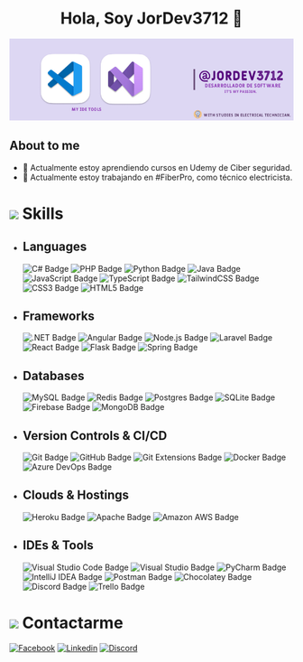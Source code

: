 <div align="center">
  <h1 align="center">Hola, Soy JorDev3712 👋</h1>
</div>
<img src="https://raw.githubusercontent.com/JorDev3712/JorDev3712/refs/heads/main/template_github.jpg" />

## About to me
- 🌱 Actualmente estoy aprendiendo cursos en Udemy de Ciber seguridad.
- 🔭 Actualmente estoy trabajando en #FiberPro, como técnico electricista.

# <img src="https://media2.giphy.com/media/QssGEmpkyEOhBCb7e1/giphy.gif?cid=ecf05e47a0n3gi1bfqntqmob8g9aid1oyj2wr3ds3mg700bl&rid=giphy.gif" width ="25"> <b>Skills</b>

- ## Languages
    ![C# Badge](https://img.shields.io/badge/C%23-8A2BE2?&logo=sharp)
    ![PHP Badge](https://img.shields.io/badge/PHP-EE376D?&logo=php)
    ![Python Badge](https://custom-icon-badges.demolab.com/badge/Python-000.svg?logo=python-colorful)
    ![Java Badge](https://custom-icon-badges.demolab.com/badge/Java-ED8B00.svg?logo=java-colorful)
    ![JavaScript Badge](https://img.shields.io/badge/Javascript*-%23323330.svg?&logo=javascript&logoColor=%23F7DF1E&style=flat)
    ![TypeScript Badge](https://img.shields.io/badge/TypeScript*-3178C6?logo=typescript&logoColor=fff&style=flat)
    ![TailwindCSS Badge](https://img.shields.io/badge/TailwindCSS-304CB2?&logo=tailwindcss&logoColor=#06B6D4)
    ![CSS3 Badge](https://img.shields.io/badge/CSS3*-%231572B6.svg?&logo=css3&logoColor=white&style=flat)
    ![HTML5 Badge](https://img.shields.io/badge/HTML5*-%23E34F26.svg?&logo=html5&logoColor=white&style=flat)

- ## Frameworks
    ![.NET Badge](https://img.shields.io/badge/dotnet-.net-38096C?logo=dotnet&logoColor=white&style=flat)
    ![Angular Badge](https://img.shields.io/badge/Angular-DD1100?&logo=angular)
    ![Node.js Badge](https://img.shields.io/badge/Node.js*-393?logo=nodedotjs&logoColor=fff&style=flat)
    ![Laravel Badge](https://img.shields.io/badge/Laravel-FF2D20?&logo=laravel&logoColor=white)
    ![React Badge](https://img.shields.io/badge/React*-%2320232a.svg?&logo=react&logoColor=%2361DAFB&style=flat)
    ![Flask Badge](https://img.shields.io/badge/Flask-%23000.svg?&logo=flask&logoColor=white&style=flat)
    ![Spring Badge](https://img.shields.io/badge/Spring-%236DB33F.svg?&logo=spring&logoColor=white&style=flat)

- ## Databases     
    ![MySQL Badge](https://img.shields.io/badge/MySQL-%2300f.svg?&logo=mysql&logoColor=white&style=flat)
    ![Redis Badge](https://img.shields.io/badge/Redis*-%23DD0031.svg?&logo=redis&logoColor=white&style=flat) 
    ![Postgres Badge](https://img.shields.io/badge/Postgres-%23316192.svg?&logo=postgresql&logoColor=white&style=flat)
    ![SQLite Badge](https://img.shields.io/badge/SQLite-%2307405e.svg?&logo=sqlite&logoColor=white&style=flat)
    ![Firebase Badge](https://img.shields.io/badge/Firebase*-%23039BE5.svg?&logo=firebase&style=flat)
    ![MongoDB Badge](https://img.shields.io/badge/MongoDB-%234ea94b.svg?&logo=mongodb&logoColor=white&style=flat) 

- ## Version Controls & CI/CD
    ![Git Badge](https://img.shields.io/badge/Git-F05032?logo=git&logoColor=fff&style=flat)
    ![GitHub Badge](https://img.shields.io/badge/GitHub-181717?logo=github&logoColor=fff&style=flat)
    ![Git Extensions Badge](https://img.shields.io/badge/Git%20Extensions-212121?logo=gitextensions&logoColor=fff&style=flat)
    ![Docker Badge](https://img.shields.io/badge/Docker*-2496ED?logo=docker&logoColor=fff&style=flat)
    ![Azure DevOps Badge](https://img.shields.io/badge/Azure%20DevOps-0078D7?logo=azuredevops&logoColor=fff&style=flat)

- ## Clouds & Hostings
    ![Heroku Badge](https://img.shields.io/badge/Heroku-%23430098.svg?&logo=heroku&logoColor=white&style=flat) 
    ![Apache Badge](https://img.shields.io/badge/Apache-C71A36?&logo=Apache&logoColor=white&style=flat)
    ![Amazon AWS Badge](https://img.shields.io/badge/AWS-EC2-F3B724)

- ## IDEs & Tools
    ![Visual Studio Code Badge](https://img.shields.io/badge/Visual%20Studio%20Code-007ACC?logo=visualstudiocode&logoColor=fff&style=flat)
    ![Visual Studio Badge](https://img.shields.io/badge/Visual%20Studio-38096C?logo=visualstudiocode&logoColor=fff&style=flat)
    ![PyCharm Badge](https://img.shields.io/badge/PyCharm-000?logo=pycharm&logoColor=fff&style=flat)
    ![IntelliJ IDEA Badge](https://img.shields.io/badge/IntelliJ%20IDEA-000?logo=intellijidea&logoColor=fff&style=flat)
    ![Postman Badge](https://img.shields.io/badge/Postman-FF6C37?logo=postman&logoColor=fff&style=flat)
    ![Chocolatey Badge](https://img.shields.io/badge/Chocolatey-80B5E3?logo=chocolatey&logoColor=fff&style=flat)
    ![Discord Badge](https://img.shields.io/badge/Discord-5865F2?logo=discord&logoColor=fff&style=flat)
    ![Trello Badge](https://img.shields.io/badge/Trello-0052CC?logo=trello&logoColor=fff&style=flat)

# <img src="https://upload.wikimedia.org/wikipedia/commons/b/b7/Google_Contacts_logo.png" width="25"> <b>Contactarme</b>
   <a href="https://www.facebook.com/Jor.vg1613" target="_blank">![Facebook](https://img.shields.io/badge/Jordan%20Vasquez-005FED?style=for-the-badge&logo=facebook&logoColor=#0866FF)</a> <a href="https://pe.linkedin.com/in/jordanvg2001" target="_blank">![Linkedin](https://img.shields.io/badge/Linkedin-283272?style=for-the-badge&logo=linkedin&logoColor=#283272)</a> <a href="#">![Discord](https://img.shields.io/badge/JorDev%233712-fff.svg?style=for-the-badge&logo=discord&logoColor=#5865F2)</a>
<!--
**JorDev3712/JorDev3712** is a ✨ _special_ ✨ repository because its `README.md` (this file) appears on your GitHub profile.

Here are some ideas to get you started:

- 🔭 I’m currently working on ...
- 🌱 I’m currently learning ...
- 👯 I’m looking to collaborate on ...
- 🤔 I’m looking for help with ...
- 💬 Ask me about ...
- 📫 How to reach me: ...
- 😄 Pronouns: ...
- ⚡ Fun fact: ...
-->
